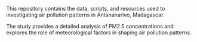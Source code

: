 This repository contains the data, scripts, and resources used to investigating air pollution patterns in Antananarivo, Madagascar.

The study provides a detailed analysis of PM2.5 concentrations and explores the role of meteorological factors in shaping air pollution patterns.

